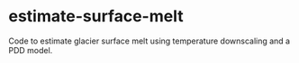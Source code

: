 # estimate-surface-melt
Code to estimate glacier surface melt using temperature downscaling and a PDD model. 
